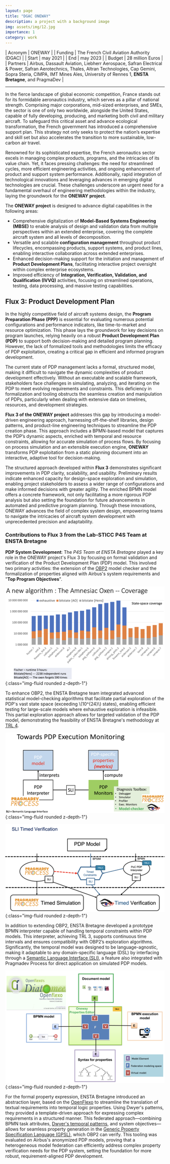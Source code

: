 ```yaml
---
layout: page
title: "DGAC ONEWAY"
description: a project with a background image
img: assets/img/12.jpg
importance: 1
category: work
---
```


| Acronym | ONEWAY |
| Funding | The French Civil Aviation Authority (DGAC) |
| Start | may 2021 |
| End | may 2023 |
| Budget | 28 million Euros |
| Partners | Airbus, Dassault Aviation, Liebherr Aerospace, Safran Electrical & Power, Safran Aerotechnics, Thales, Altran Technologies, Cap Gemini, Sopra Steria, CIMPA, IMT Mines Ales, University of Rennes 1, **ENSTA Bretagne**, and PragmaDev |

---

In the fierce landscape of global economic competition, France stands out for its formidable aeronautics industry, which serves as a pillar of national strength. Comprising major corporations, mid-sized enterprises, and SMEs, the sector is one of only two worldwide, alongside the United States, capable of fully developing, producing, and marketing both civil and military aircraft. To safeguard this critical asset and advance ecological transformation, the French government has introduced a comprehensive support plan. This strategy not only seeks to protect the nation’s expertise and skill set but also accelerates the transition to more sustainable, low-carbon air travel.

Renowned for its sophisticated expertise, the French aeronautics sector excels in managing complex products, programs, and the intricacies of its value chain. Yet, it faces pressing challenges: the need for streamlined cycles, more efficient engineering activities, and ongoing enhancement of product and support system performance. Additionally, rapid integration of technological innovations and leveraging advances in emerging digital technologies are crucial. These challenges underscore an urgent need for a fundamental overhaul of engineering methodologies within the industry, laying the groundwork for the **ONEWAY project**.

The **ONEWAY project** is designed to advance digital capabilities in the following areas:
- Comprehensive digitalization of **Model-Based Systems Engineering (MBSE)** to enable analysis of design and validation data from multiple perspectives within an extended enterprise, covering the complete aircraft system and all levels of decomposition.
- Versatile and scalable **configuration management** throughout product lifecycles, encompassing products, support systems, and product lines, enabling interactive collaboration across extended enterprises.
- Enhanced decision-making support for the initiation and management of **Product Development Plans**, facilitating interactive project oversight within complex enterprise ecosystems.
- Improved efficiency of **Integration, Verification, Validation, and Qualification (IVVQ)** activities, focusing on streamlined operations, testing, data processing, and massive testing capabilities.

## Flux 3: Product Development Plan 

In the highly competitive field of aircraft systems design, the **Program Preparation Phase (PPP)** is essential for evaluating numerous potential configurations and performance indicators, like time-to-market and resource optimization. This phase lays the groundwork for key decisions on program launches, relying heavily on a robust **Product Development Plan (PDP)** to support both decision-making and detailed program planning. However, the lack of formalized tools and methodologies limits the efficacy of PDP exploitation, creating a critical gap in efficient and informed program development.

The current state of PDP management lacks a formal, structured model, making it difficult to navigate the dynamic complexities of product development effectively. Without an executable and scalable framework, stakeholders face challenges in simulating, analyzing, and iterating on the PDP to meet evolving requirements and constraints. This deficiency in formalization and tooling obstructs the seamless creation and manipulation of PDPs, particularly when dealing with extensive data on timelines, resources, and development strategies.

**Flux 3 of the ONEWAY project** addresses this gap by introducing a model-driven engineering approach, harnessing off-the-shelf libraries, design patterns, and product-line engineering techniques to streamline the PDP creation phase. This approach includes a BPMN-based model that captures the PDP’s dynamic aspects, enriched with temporal and resource constraints, allowing for accurate simulation of process flows. By focusing on process simulation and an extensible execution engine, **ONEWAY** transforms PDP exploitation from a static planning document into an interactive, adaptive tool for decision-making.

The structured approach developed within **Flux 3** demonstrates significant improvements in PDP clarity, scalability, and usability. Preliminary results indicate enhanced capacity for design-space exploration and simulation, enabling project stakeholders to assess a wider range of configurations and make informed decisions with greater agility. The enriched BPMN model offers a concrete framework, not only facilitating a more rigorous PDP analysis but also setting the foundation for future advancements in automated and predictive program planning. Through these innovations, ONEWAY advances the field of complex system design, empowering teams to navigate the intricacies of aircraft system development with unprecedented precision and adaptability.

### Contributions to Flux 3 from the Lab-STICC P4S Team at ENSTA Bretagne

**PDP System Development**: The *P4S Team at ENSTA Bretagne* played a key role in the ONEWAY project's Flux 3 by focusing on formal validation and verification of the Product Development Plan (PDP) model. This involved two primary activities: the extension of the [OBP2](http://www.obpcdl.org) model checker and the formalization of properties aligned with Airbus's system requirements and "**Top Program Objectives**". 

![amnesiac_oxen](/assets/img/oneway_amnesiac_oxen.png){:class="img-fluid rounded z-depth-1"}

To enhance OBP2, the ENSTA Bretagne team integrated advanced statistical model-checking algorithms that facilitate partial exploration of the PDP's vast state space (exceeding \\(10^{24}\\) states), enabling efficient testing for large-scale models where exhaustive exploration is infeasible. This partial exploration approach allows for targeted validation of the PDP model, demonstrating the feasibility of ENSTA Bretagne's methodology at [TRL 4](https://en.wikipedia.org/wiki/Technology_readiness_level).


![pdp_vision](/assets/img/oneway_pdp_vision.png){:class="img-fluid rounded z-depth-1"}

![pdp_interpreter](/assets/img/oneway_results.png){:class="img-fluid rounded z-depth-1"}

In addition to extending OBP2, ENSTA Bretagne developed a prototype BPMN interpreter capable of handling temporal constraints within PDP models. This interpreter, achieving TRL 3, supports continuous time intervals and ensures compatibility with OBP2’s exploration algorithms. Significantly, the temporal model was designed to be language-agnostic, making it adaptable to any domain-specific language (DSL) by interfacing through a [Semantic Language Interface (SLI)](/blog/2024/gamine_sli), a feature also integrated with Pragmadev Process for direct application on simulated PDP models.

![federation](/assets/img/oneway_federation.png){:class="img-fluid rounded z-depth-1"}

For the formal property expression, ENSTA Bretagne introduced an abstraction layer, based on the [OpenFlexo](https://openflexo.org/) to streamline the translation of textual requirements into temporal logic properties. Using Dwyer's patterns, they provided a template-driven approach for expressing complex requirements in a structured manner. This federated approach—combining BPMN task attributes, [Dwyer's temporal patterns](https://matthewbdwyer.github.io/psp/), and system objectives—allows for seamless property generation in the [Generic Property Specification Language (GPSL)](http://www.obpcdl.org/gpsl/), which OBP2 can verify. This tooling was evaluated on Airbus's anonymized PDP models, proving that a heterogeneous model federation can efficiently address complex property verification needs for the PDP system, setting the foundation for more robust, requirement-aligned PDP development.

